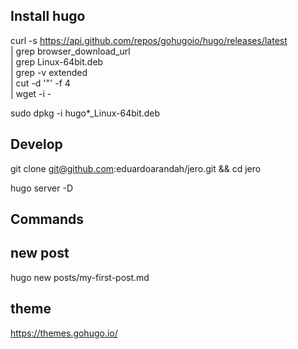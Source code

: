 Install hugo
------------------------

curl -s https://api.github.com/repos/gohugoio/hugo/releases/latest \
 | grep  browser_download_url \
 | grep Linux-64bit.deb \
 | grep -v extended \
 | cut -d '"' -f 4 \
 | wget -i -

sudo dpkg -i hugo*_Linux-64bit.deb

Develop
------------------------

git clone git@github.com:eduardoarandah/jero.git && cd jero

hugo server -D


Commands
------------------------

## new post

hugo new posts/my-first-post.md

theme
------------------------

https://themes.gohugo.io/
